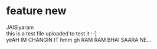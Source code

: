 # feature new

JAISiyaram <br>
this is a test file uploaded to test it :-] <br>
yeAH IM CHANGIN IT hmm gh
RAM RAM BHAI SAARA NE...
